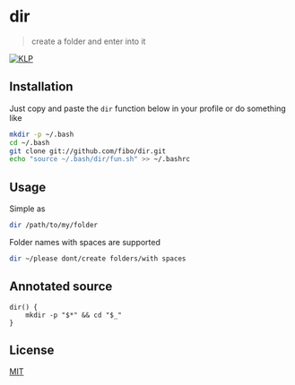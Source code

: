 # dir

> create a folder and enter into it

[![KLP](https://img.shields.io/badge/kiss-literate-orange.svg)](http://g14n.info/kiss-literate-programming)

## Installation

Just copy and paste the `dir` function below in your profile or do something like

```bash
mkdir -p ~/.bash
cd ~/.bash
git clone git://github.com/fibo/dir.git
echo "source ~/.bash/dir/fun.sh" >> ~/.bashrc
```

## Usage

Simple as

```bash
dir /path/to/my/folder
```

Folder names with spaces are supported

```bash
dir ~/please dont/create folders/with spaces
```

## Annotated source

    dir() {
    	mkdir -p "$*" && cd "$_"
    }

## License

[MIT](http://g14n.info/mit-license)

